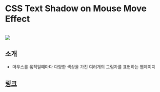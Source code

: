 # CSS Text Shadow on Mouse Move Effect

<br>

<img src="https://im4.ezgif.com/tmp/ezgif-4-76e6b9c188.gif">

## 소개

- 마우스를 움직일때마다 다양한 색상을 가진 여러개의 그림자를 표현하는 웹페이지

## [링크](https://comforting-sprite-7b1e79.netlify.app)
